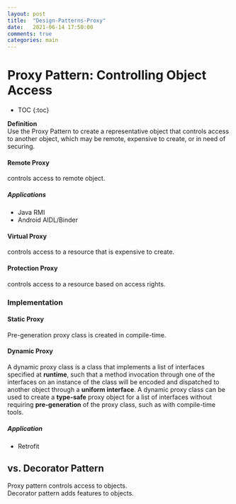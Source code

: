 ```yaml
---
layout: post
title:  "Design-Patterns-Proxy"
date:   2021-06-14 17:50:00
comments: true
categories: main
---
```


# Proxy Pattern: Controlling Object Access  
* TOC
{:toc}

**Definition**  
Use the Proxy Pattern to create a representative object that controls access to another object, which may be remote, expensive to create, or in need of securing.

#### Remote Proxy  
controls access to remote object.
##### Applications
*   Java RMI
*   Android AIDL/Binder

#### Virtual Proxy  
controls access to a resource that is expensive to create.
#### Protection Proxy  
controls access to a resource based on access rights.

### Implementation
#### Static Proxy  
Pre-generation proxy class is created in compile-time.  

#### Dynamic Proxy  
A dynamic proxy class is a class that implements a list of interfaces specified at **runtime**, such that a method invocation through one of the interfaces on an instance of the class will be encoded and dispatched to another object through a **uniform interface**. A dynamic proxy class can be used to create a **type-safe** proxy object for a list of interfaces without requiring **pre-generation** of the proxy class, such as with compile-time tools.
##### Application
*   Retrofit

## vs. Decorator Pattern
Proxy pattern controls access to objects.  
Decorator pattern adds features to objects.